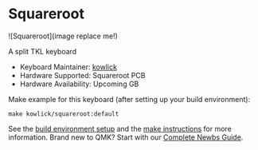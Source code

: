 # Squareroot

![Squareroot](image replace me!)

A split TKL keyboard

* Keyboard Maintainer: [kowlick](https://github.com/kowlick)
* Hardware Supported: Squareroot PCB
* Hardware Availability: Upcoming GB

Make example for this keyboard (after setting up your build environment):

    make kowlick/squareroot:default

See the [build environment setup](https://docs.qmk.fm/#/getting_started_build_tools) and the [make instructions](https://docs.qmk.fm/#/getting_started_make_guide) for more information. Brand new to QMK? Start with our [Complete Newbs Guide](https://docs.qmk.fm/#/newbs).

